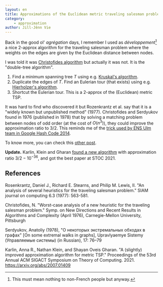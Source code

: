 ```yaml
---
layout: en
title: Approximations of the Euclidean metric traveling salesman problem
category:
    - approximation
author: Jill-Jênn Vie
---
```


Back in the good ol' *agrégation* days, I remember I used as *développement*[^1] a nice 2-approx algorithm for the traveling salesman problem where the weights on the edges are given by the Euclidean distance between nodes.

 [^1]: This must mean nothing to non-French people but anyway.

I was told it was [Christofides algorithm](https://en.wikipedia.org/wiki/Christofides_algorithm) but actually it was not. It is the "double-tree algorithm".

1. Find a minimum spanning tree $T$ using e.g. [Kruskal's algorithm](https://jilljenn.github.io/tryalgo/_modules/tryalgo/kruskal.html).
2. Duplicate the edges of $T$. Find an Eulerian tour (that exists) using e.g. [Hierholzer's algorithm](https://jilljenn.github.io/tryalgo/_modules/tryalgo/eulerian_tour.html).
3. Shortcut the Eulerian tour. This is a 2-approx of the (Euclidean) metric TSP.

It was hard to find who discovered it but Rozenkrantz et al. say that it is a "widely known but unpublished method" (1977). Christofides and Serdyukov found in 1976 (published in 1978) that by solving a matching problem between nodes of odd order (at the cost of $O(n^3)$), they could improve the approximation ratio to 3/2. This reminds me of the [trick used by ENS Ulm team in Google Hash Code 2014](https://a3nm.net/blog/google_hashcode_2014.html).

To know more, you can check this [other post](https://bochang.me/blog/posts/tsp/).

**Update.** Karlin, Klein and Gharan [found a new algorithm](https://www.quantamagazine.org/computer-scientists-break-traveling-salesperson-record-20201008/) with approximation ratio $3/2 - 10^{-36}$, and got the best paper at STOC 2021.

## References

Rosenkrantz, Daniel J., Richard E. Stearns, and Philip M. Lewis, II. "An analysis of several heuristics for the traveling salesman problem." SIAM journal on computing 6.3 (1977): 563-581.

Christofides, N. "Worst-case analysis of a new heuristic for the traveling salesman problem."
Symp. on New Directions and Recent Results in Algorithms and Complexity (April 1976),
Carnegie-Mellon University, Pittsburgh

Serdyukov, Anatoliy (1978), "О некоторых экстремальных обходах в графах" [On some extremal walks in graphs], Upravlyaemye Sistemy (Управляемые системы) (in Russian), 17: 76–79

Karlin, Anna R., Nathan Klein, and Shayan Oveis Gharan. "A (slightly) improved approximation algorithm for metric TSP." Proceedings of the 53rd Annual ACM SIGACT Symposium on Theory of Computing. 2021. <https://arxiv.org/abs/2007.01409>
